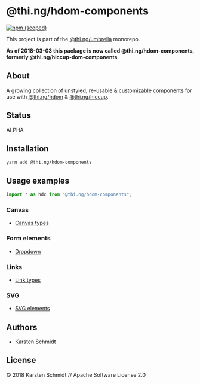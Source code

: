 # @thi.ng/hdom-components

[![npm (scoped)](https://img.shields.io/npm/v/@thi.ng/hdom-components.svg)](https://www.npmjs.com/package/@thi.ng/hdom-components)

This project is part of the
[@thi.ng/umbrella](https://github.com/thi-ng/umbrella/) monorepo.

**As of 2018-03-03 this package is now called @thi.ng/hdom-components,
formerly @thi.ng/hiccup-dom-components**

## About

A growing collection of unstyled, re-usable & customizable components
for use with
[@thi.ng/hdom](https://github.com/thi-ng/umbrella/tree/master/packages/hdom)
&
[@thi.ng/hiccup](https://github.com/thi-ng/umbrella/tree/master/packages/hiccup).

## Status

ALPHA

## Installation

```
yarn add @thi.ng/hdom-components
```

## Usage examples

```typescript
import * as hdc from "@thi.ng/hdom-components";
```

### Canvas

- [Canvas types](https://github.com/thi-ng/umbrella/tree/master/packages/hdom-components/src/canvas.ts)

### Form elements

- [Dropdown](https://github.com/thi-ng/umbrella/tree/master/packages/hdom-components/src/dropdown.ts)

### Links

- [Link types](https://github.com/thi-ng/umbrella/tree/master/packages/hdom-components/src/link.ts)

### SVG

- [SVG elements](https://github.com/thi-ng/umbrella/tree/master/packages/hdom-components/src/svg.ts)

## Authors

- Karsten Schmidt

## License

&copy; 2018 Karsten Schmidt // Apache Software License 2.0

